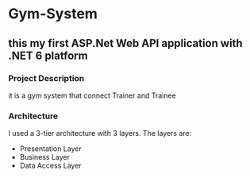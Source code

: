 # Gym-System
## this my first ASP.Net Web API application with .NET 6 platform

### Project Description
it is a gym system that connect Trainer and Trainee

### Architecture
I used a 3-tier architecture with 3 layers. The layers are:
- Presentation Layer
- Business Layer
- Data Access Layer



